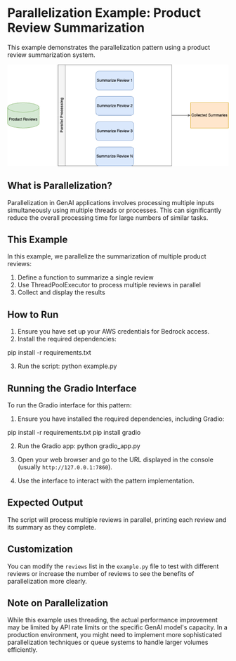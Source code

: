 # Parallelization Example: Product Review Summarization

This example demonstrates the parallelization pattern using a product review summarization system.

![overview](diagram.png)

## What is Parallelization?

Parallelization in GenAI applications involves processing multiple inputs simultaneously using multiple threads or processes. This can significantly reduce the overall processing time for large numbers of similar tasks.

## This Example

In this example, we parallelize the summarization of multiple product reviews:

1. Define a function to summarize a single review
2. Use ThreadPoolExecutor to process multiple reviews in parallel
3. Collect and display the results

## How to Run

1. Ensure you have set up your AWS credentials for Bedrock access.
2. Install the required dependencies:

pip install -r requirements.txt

3. Run the script:
   python example.py

## Running the Gradio Interface

To run the Gradio interface for this pattern:

1. Ensure you have installed the required dependencies, including Gradio:

pip install -r requirements.txt pip install gradio

2. Run the Gradio app:
   python gradio_app.py

3. Open your web browser and go to the URL displayed in the console (usually `http://127.0.0.1:7860`).

4. Use the interface to interact with the pattern implementation.

## Expected Output

The script will process multiple reviews in parallel, printing each review and its summary as they complete.

## Customization

You can modify the `reviews` list in the `example.py` file to test with different reviews or increase the number of reviews to see the benefits of parallelization more clearly.

## Note on Parallelization

While this example uses threading, the actual performance improvement may be limited by API rate limits or the specific GenAI model's capacity. In a production environment, you might need to implement more sophisticated parallelization techniques or queue systems to handle larger volumes efficiently.
